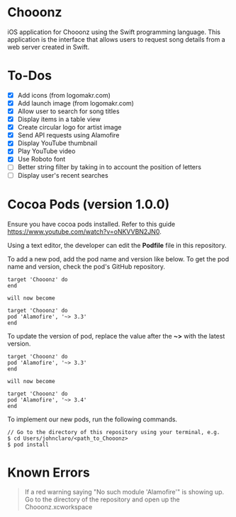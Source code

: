 # Chooonz
iOS application for Chooonz using the Swift programming language. This
application is the interface that allows users to request song details from
a web server created in Swift.

# To-Dos
- [x] Add icons (from logomakr.com)
- [x] Add launch image (from logomakr.com)
- [x] Allow user to search for song titles
- [x] Display items in a table view
- [x] Create circular logo for artist image
- [x] Send API requests using Alamofire
- [x] Display YouTube thumbnail
- [x] Play YouTube video
- [x] Use Roboto font
- [ ] Better string filter by taking in to account the position of letters
- [ ] Display user's recent searches

# Cocoa Pods (version 1.0.0)
Ensure you have cocoa pods installed. Refer to this guide https://www.youtube.com/watch?v=oNKVVBN2JN0.

Using a text editor, the developer can edit the <b>Podfile</b> file in
this repository.

To add a new pod, add the pod name and version like below. To get the pod
name and version, check the pod's GitHub repository.
```
target 'Chooonz' do
end

will now become

target 'Chooonz' do
pod 'Alamofire', '~> 3.3'
end
```

To update the version of pod, replace the value after the <b>~></b>
with the latest version.
```
target 'Chooonz' do
pod 'Alamofire', '~> 3.3'
end

will now become

target 'Chooonz' do
pod 'Alamofire', '~> 3.4'
end
```

To implement our new pods, run the following commands.
```
// Go to the directory of this repository using your terminal, e.g.
$ cd Users/johnclaro/<path_to_Chooonz>
$ pod install
```

# Known Errors
> If a red warning saying "No such module 'Alamofire'" is showing up. Go to
the directory of the repository and open up the Chooonz.xcworkspace
